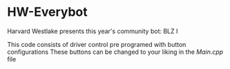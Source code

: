 # HW-Everybot

Harvard Westlake presents this year's community bot: BLZ I

This code consists of driver control pre programed with button configurations
These buttons can be changed to your liking in the _Main.cpp_ file
